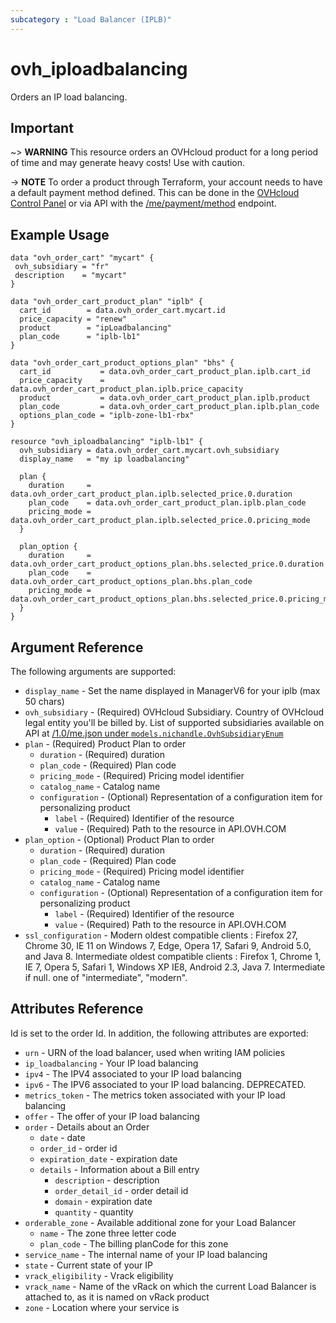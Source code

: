 ```yaml
---
subcategory : "Load Balancer (IPLB)"
---
```


# ovh_iploadbalancing

Orders an IP load balancing.

## Important

~> __WARNING__ This resource orders an OVHcloud product for a long period of time and may generate heavy costs!
Use with caution.

-> __NOTE__ To order a product through Terraform, your account needs to have a default payment method defined. This can be done in the [OVHcloud Control Panel](https://www.ovh.com/manager/#/dedicated/billing/payment/method) or via API with the [/me/payment/method](https://api.ovh.com/console/#/me/payment/method~GET) endpoint.


## Example Usage

```hcl
data "ovh_order_cart" "mycart" {
 ovh_subsidiary = "fr"
 description    = "mycart"
}

data "ovh_order_cart_product_plan" "iplb" {
  cart_id        = data.ovh_order_cart.mycart.id
  price_capacity = "renew"
  product        = "ipLoadbalancing"
  plan_code      = "iplb-lb1"
}

data "ovh_order_cart_product_options_plan" "bhs" {
  cart_id           = data.ovh_order_cart_product_plan.iplb.cart_id
  price_capacity    = data.ovh_order_cart_product_plan.iplb.price_capacity
  product           = data.ovh_order_cart_product_plan.iplb.product
  plan_code         = data.ovh_order_cart_product_plan.iplb.plan_code
  options_plan_code = "iplb-zone-lb1-rbx"
}

resource "ovh_iploadbalancing" "iplb-lb1" {
  ovh_subsidiary = data.ovh_order_cart.mycart.ovh_subsidiary
  display_name   = "my ip loadbalancing"

  plan {
    duration     = data.ovh_order_cart_product_plan.iplb.selected_price.0.duration
    plan_code    = data.ovh_order_cart_product_plan.iplb.plan_code
    pricing_mode = data.ovh_order_cart_product_plan.iplb.selected_price.0.pricing_mode
  }

  plan_option {
    duration     = data.ovh_order_cart_product_options_plan.bhs.selected_price.0.duration
    plan_code    = data.ovh_order_cart_product_options_plan.bhs.plan_code
    pricing_mode = data.ovh_order_cart_product_options_plan.bhs.selected_price.0.pricing_mode
  }
}
```

## Argument Reference

The following arguments are supported:

* `display_name` - Set the name displayed in ManagerV6 for your iplb (max 50 chars)
* `ovh_subsidiary` - (Required) OVHcloud Subsidiary. Country of OVHcloud legal entity you'll be billed by. List of supported subsidiaries available on API at [/1.0/me.json under `models.nichandle.OvhSubsidiaryEnum`](https://eu.api.ovh.com/1.0/me.json)
* `plan` - (Required) Product Plan to order
  * `duration` - (Required) duration
  * `plan_code` - (Required) Plan code
  * `pricing_mode` - (Required) Pricing model identifier
  * `catalog_name` - Catalog name
  * `configuration` - (Optional) Representation of a configuration item for personalizing product
    * `label` - (Required) Identifier of the resource
    * `value` - (Required) Path to the resource in API.OVH.COM
* `plan_option` - (Optional) Product Plan to order
  * `duration` - (Required) duration
  * `plan_code` - (Required) Plan code
  * `pricing_mode` - (Required) Pricing model identifier
  * `catalog_name` - Catalog name
  * `configuration` - (Optional) Representation of a configuration item for personalizing product
    * `label` - (Required) Identifier of the resource
    * `value` - (Required) Path to the resource in API.OVH.COM
* `ssl_configuration` - Modern oldest compatible clients : Firefox 27, Chrome 30, IE 11 on Windows 7, Edge, Opera 17, Safari 9, Android 5.0, and Java 8. Intermediate oldest compatible clients : Firefox 1, Chrome 1, IE 7, Opera 5, Safari 1, Windows XP IE8, Android 2.3, Java 7. Intermediate if null. one of "intermediate", "modern". 


## Attributes Reference

Id is set to the order Id. In addition, the following attributes are exported:
* `urn` - URN of the load balancer, used when writing IAM policies
* `ip_loadbalancing` - Your IP load balancing
* `ipv4` - The IPV4 associated to your IP load balancing
* `ipv6` - The IPV6 associated to your IP load balancing. DEPRECATED.
* `metrics_token` - The metrics token associated with your IP load balancing
* `offer` - The offer of your IP load balancing
* `order` - Details about an Order
  * `date` - date
  * `order_id` - order id
  * `expiration_date` - expiration date
  * `details` - Information about a Bill entry
    * `description` - description
    * `order_detail_id` - order detail id
    * `domain` - expiration date
    * `quantity` - quantity
* `orderable_zone` - Available additional zone for your Load Balancer
  * `name` - The zone three letter code
  * `plan_code` - The billing planCode for this zone
* `service_name` - The internal name of your IP load balancing
* `state` - Current state of your IP
* `vrack_eligibility` - Vrack eligibility
* `vrack_name` - Name of the vRack on which the current Load Balancer is attached to, as it is named on vRack product
* `zone` - Location where your service is

